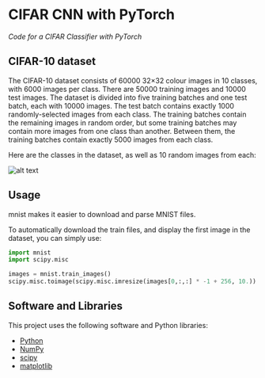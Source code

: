 # CIFAR CNN with PyTorch
*Code for a CIFAR Classifier with PyTorch*

## CIFAR-10 dataset

The CIFAR-10 dataset consists of 60000 32×32 colour images in 10 classes, with 6000 images per class. 
There are 50000 training images and 10000 test images.
The dataset is divided into five training batches and one test batch, each with 10000 images. 
The test batch contains exactly 1000 randomly-selected images from each class. 
The training batches contain the remaining images in random order, but some training batches may contain more images from one class than another. 
Between them, the training batches contain exactly 5000 images from each class.

Here are the classes in the dataset, as well as 10 random images from each:

![alt text](https://pytorch.org/tutorials/_images/cifar10.png)


## Usage

mnist makes it easier to download and parse MNIST files.

To automatically download the train files, and display the first image in the
dataset, you can simply use:

```python
import mnist
import scipy.misc

images = mnist.train_images()
scipy.misc.toimage(scipy.misc.imresize(images[0,:,:] * -1 + 256, 10.))
```

## Software and Libraries

This project uses the following software and Python libraries:

* [Python](https://www.python.org/downloads/release/python-364/)
* [NumPy](http://www.numpy.org/)
* [scipy](https://www.scipy.org/)
* [matplotlib](https://matplotlib.org/)
